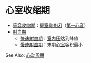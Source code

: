 # 心室收缩期

- [等容收缩期](等容收缩期.md)：[房室瓣关闭](房室瓣关闭.md)（[第一心音](第一心音.md)）
- [射血期](射血期.md)
    - [快速射血期](快速射血期.md)：[室内压](室内压.md)达到峰值
    - [慢速射血期](慢速射血期.md)：末期[心室](心室.md)容积最小

See Also: [心动周期](心动周期.md)
